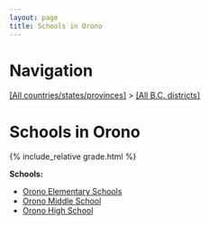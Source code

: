 ```yaml
---
layout: page
title: Schools in Orono
---
```

# Navigation

[[All countries/states/provinces]](../..) > [[All B.C. districts]](..)

# Schools in Orono

{% include_relative grade.html %}

**Schools:**

- [Orono Elementary Schools](Orono_Elementary_Schools.md)
- [Orono Middle School](Orono_Middle_School.md)
- [Orono High School](Orono_High_School.md)
